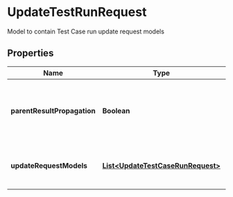 

# UpdateTestRunRequest

Model to contain Test Case run update request models

## Properties

Name | Type | Description | Notes
------------ | ------------- | ------------- | -------------
**parentResultPropagation** | **Boolean** | The propagation of the result is enabled for parent Test Run or not |  [optional]
**updateRequestModels** | [**List&lt;UpdateTestCaseRunRequest&gt;**](UpdateTestCaseRunRequest.md) | List of update Test Case run request models | 



